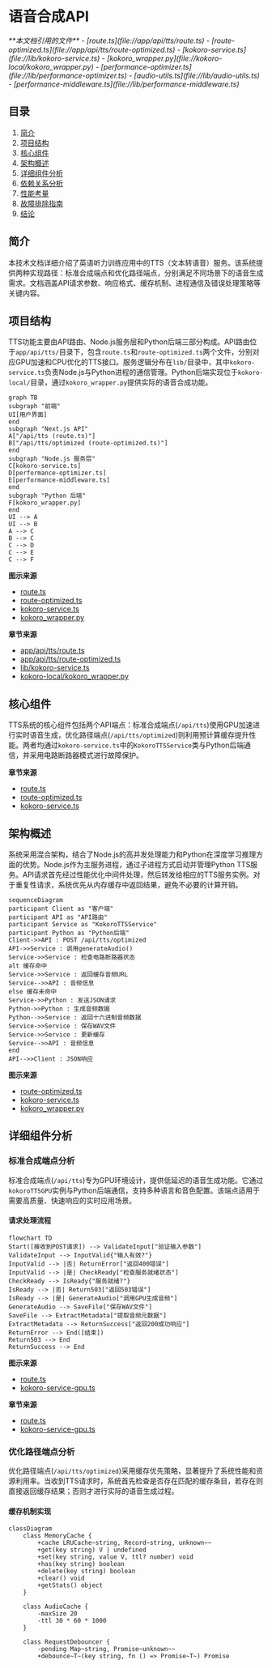 
# 语音合成API

<cite>
**本文档引用的文件**   
- [route.ts](file://app/api/tts/route.ts)
- [route-optimized.ts](file://app/api/tts/route-optimized.ts)
- [kokoro-service.ts](file://lib/kokoro-service.ts)
- [kokoro_wrapper.py](file://kokoro-local/kokoro_wrapper.py)
- [performance-optimizer.ts](file://lib/performance-optimizer.ts)
- [audio-utils.ts](file://lib/audio-utils.ts)
- [performance-middleware.ts](file://lib/performance-middleware.ts)
</cite>

## 目录
1. [简介](#简介)
2. [项目结构](#项目结构)
3. [核心组件](#核心组件)
4. [架构概述](#架构概述)
5. [详细组件分析](#详细组件分析)
6. [依赖关系分析](#依赖关系分析)
7. [性能考量](#性能考量)
8. [故障排除指南](#故障排除指南)
9. [结论](#结论)

## 简介
本技术文档详细介绍了英语听力训练应用中的TTS（文本转语音）服务。该系统提供两种实现路径：标准合成端点和优化路径端点，分别满足不同场景下的语音生成需求。文档涵盖API请求参数、响应格式、缓存机制、进程通信及错误处理策略等关键内容。

## 项目结构
TTS功能主要由API路由、Node.js服务层和Python后端三部分构成。API路由位于`app/api/tts/`目录下，包含`route.ts`和`route-optimized.ts`两个文件，分别对应GPU加速和CPU优化的TTS接口。服务逻辑分布在`lib/`目录中，其中`kokoro-service.ts`负责Node.js与Python进程的通信管理。Python后端实现位于`kokoro-local/`目录，通过`kokoro_wrapper.py`提供实际的语音合成功能。

```mermaid
graph TB
subgraph "前端"
UI[用户界面]
end
subgraph "Next.js API"
A["/api/tts (route.ts)"]
B["/api/tts/optimized (route-optimized.ts)"]
end
subgraph "Node.js 服务层"
C[kokoro-service.ts]
D[performance-optimizer.ts]
E[performance-middleware.ts]
end
subgraph "Python 后端"
F[kokoro_wrapper.py]
end
UI --> A
UI --> B
A --> C
B --> C
C --> D
C --> E
C --> F
```

**图示来源**
- [route.ts](file://app/api/tts/route.ts#L1-L85)
- [route-optimized.ts](file://app/api/tts/route-optimized.ts#L1-L122)
- [kokoro-service.ts](file://lib/kokoro-service.ts#L1-L583)
- [kokoro_wrapper.py](file://kokoro-local/kokoro_wrapper.py#L1-L587)

**章节来源**
- [app/api/tts/route.ts](file://app/api/tts/route.ts#L1-L85)
- [app/api/tts/route-optimized.ts](file://app/api/tts/route-optimized.ts#L1-L122)
- [lib/kokoro-service.ts](file://lib/kokoro-service.ts#L1-L583)
- [kokoro-local/kokoro_wrapper.py](file://kokoro-local/kokoro_wrapper.py#L1-L587)

## 核心组件
TTS系统的核心组件包括两个API端点：标准合成端点(`/api/tts`)使用GPU加速进行实时语音生成，优化路径端点(`/api/tts/optimized`)则利用预计算缓存提升性能。两者均通过`kokoro-service.ts`中的`KokoroTTSService`类与Python后端通信，并采用电路断路器模式进行故障保护。

**章节来源**
- [route.ts](file://app/api/tts/route.ts#L1-L85)
- [route-optimized.ts](file://app/api/tts/route-optimized.ts#L1-L122)
- [kokoro-service.ts](file://lib/kokoro-service.ts#L1-L583)

## 架构概述
系统采用混合架构，结合了Node.js的高并发处理能力和Python在深度学习推理方面的优势。Node.js作为主服务进程，通过子进程方式启动并管理Python TTS服务。API请求首先经过性能优化中间件处理，然后转发给相应的TTS服务实例。对于重复性请求，系统优先从内存缓存中返回结果，避免不必要的计算开销。

```mermaid
sequenceDiagram
participant Client as "客户端"
participant API as "API路由"
participant Service as "KokoroTTSService"
participant Python as "Python后端"
Client->>API : POST /api/tts/optimized
API->>Service : 调用generateAudio()
Service->>Service : 检查电路断路器状态
alt 缓存命中
Service->>Service : 返回缓存音频URL
Service-->>API : 音频信息
else 缓存未命中
Service->>Python : 发送JSON请求
Python->>Python : 生成音频数据
Python-->>Service : 返回十六进制音频数据
Service->>Service : 保存WAV文件
Service->>Service : 更新缓存
Service-->>API : 音频信息
end
API-->>Client : JSON响应
```

**图示来源**
- [route-optimized.ts](file://app/api/tts/route-optimized.ts#L1-L122)
- [kokoro-service.ts](file://lib/kokoro-service.ts#L1-L583)
- [kokoro_wrapper.py](file://kokoro-local/kokoro_wrapper.py#L1-L587)

## 详细组件分析

### 标准合成端点分析
标准合成端点(`/api/tts`)专为GPU环境设计，提供低延迟的语音生成功能。它通过`kokoroTTSGPU`实例与Python后端通信，支持多种语言和音色配置。该端点适用于需要高质量、快速响应的实时应用场景。

#### 请求处理流程
```mermaid
flowchart TD
Start([接收到POST请求]) --> ValidateInput["验证输入参数"]
ValidateInput --> InputValid{"输入有效?"}
InputValid --> |否| ReturnError["返回400错误"]
InputValid --> |是| CheckReady["检查服务就绪状态"]
CheckReady --> IsReady{"服务就绪?"}
IsReady --> |否| Return503["返回503错误"]
IsReady --> |是| GenerateAudio["调用GPU生成音频"]
GenerateAudio --> SaveFile["保存WAV文件"]
SaveFile --> ExtractMetadata["提取音频元数据"]
ExtractMetadata --> ReturnSuccess["返回200成功响应"]
ReturnError --> End([结束])
Return503 --> End
ReturnSuccess --> End
```

**图示来源**
- [route.ts](file://app/api/tts/route.ts#L1-L85)
- [kokoro-service-gpu.ts](file://lib/kokoro-service-gpu.ts#L131-L518)

**章节来源**
- [route.ts](file://app/api/tts/route.ts#L1-L85)
- [kokoro-service-gpu.ts](file://lib/kokoro-service-gpu.ts#L131-L518)

### 优化路径端点分析
优化路径端点(`/api/tts/optimized`)采用缓存优先策略，显著提升了系统性能和资源利用率。当收到TTS请求时，系统首先检查是否存在匹配的缓存条目，若存在则直接返回缓存结果；否则才进行实际的语音生成过程。

#### 缓存机制实现
```mermaid
classDiagram
    class MemoryCache {
        +cache LRUCache~string, Record~string, unknown~~
        +get(key string) V | undefined
        +set(key string, value V, ttl? number) void
        +has(key string) boolean
        +delete(key string) boolean
        +clear() void
        +getStats() object
    }
    
    class AudioCache {
        -maxSize 20
        -ttl 30 * 60 * 1000
    }
    
    class RequestDebouncer {
        -pending Map~string, Promise~unknown~~
        +debounce~T~(key string, fn () => Promise~T~) Promise